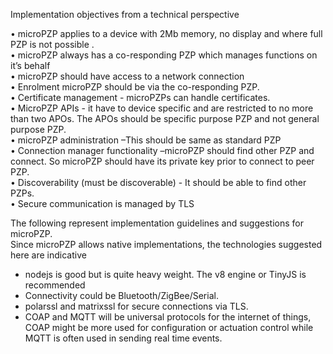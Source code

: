 Implementation objectives from a technical perspective

• microPZP applies to a device with 2Mb memory, no display and where
full PZP is not possible .\
• microPZP always has a co-responding PZP which manages functions on
it’s behalf\
• microPZP should have access to a network connection\
• Enrolment microPZP should be via the co-responding PZP.\
• Certificate management - microPZPs can handle certificates.\
• MicroPZP APIs - it have to device specific and are restricted to no
more than two APOs. The APOs should be specific purpose PZP and not
general purpose PZP.\
• microPZP administration –This should be same as standard PZP\
• Connection manager functionality –microPZP should find other PZP and
connect. So microPZP should have its private key prior to connect to
peer PZP.\
• Discoverability (must be discoverable) - It should be able to find
other PZPs.\
• Secure communication is managed by TLS

The following represent implementation guidelines and suggestions for
microPZP.\
Since microPZP allows native implementations, the technologies suggested
here are indicative

-   nodejs is good but is quite heavy weight. The v8 engine or TinyJS is
    recommended
-   Connectivity could be Bluetooth/ZigBee/Serial.
-   polarssl and matrixssl for secure connections via TLS.
-   COAP and MQTT will be universal protocols for the internet of
    things, COAP might be more used for configuration or actuation
    control while MQTT is often used in sending real time events.

